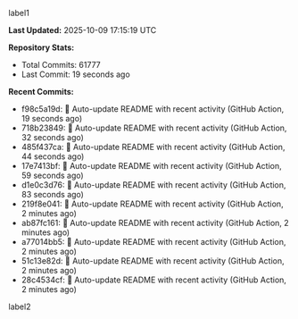 
label1 
<!-- ACTIVITY_START -->
**Last Updated:** 2025-10-09 17:15:19 UTC

**Repository Stats:**
- Total Commits: 61777
- Last Commit: 19 seconds ago

**Recent Commits:**
- f98c5a19d: 🤖 Auto-update README with recent activity (GitHub Action, 19 seconds ago)
- 718b23849: 🤖 Auto-update README with recent activity (GitHub Action, 32 seconds ago)
- 485f437ca: 🤖 Auto-update README with recent activity (GitHub Action, 44 seconds ago)
- 17e7413bf: 🤖 Auto-update README with recent activity (GitHub Action, 59 seconds ago)
- d1e0c3d76: 🤖 Auto-update README with recent activity (GitHub Action, 83 seconds ago)
- 219f8e041: 🤖 Auto-update README with recent activity (GitHub Action, 2 minutes ago)
- ab87fc161: 🤖 Auto-update README with recent activity (GitHub Action, 2 minutes ago)
- a77014bb5: 🤖 Auto-update README with recent activity (GitHub Action, 2 minutes ago)
- 51c13e82d: 🤖 Auto-update README with recent activity (GitHub Action, 2 minutes ago)
- 28c4534cf: 🤖 Auto-update README with recent activity (GitHub Action, 2 minutes ago)
<!-- ACTIVITY_END -->

label2
